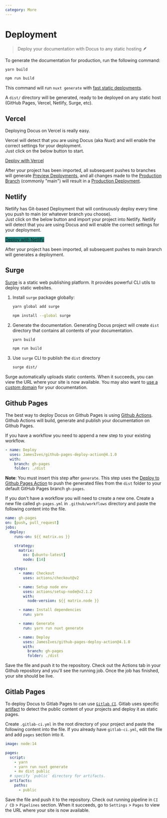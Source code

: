 ```yaml
---
category: More
---
```


# Deployment

> Deploy your documentation with Docus to any static hosting 🪶

To generate the documentation for production, run the following command:

<d-code-group>
  <d-code-block label="Yarn" active>

```bash
yarn build
```

</d-code-block>
<d-code-block label="NPM">

```bash
npm run build
```

</d-code-block>
</d-code-group>

This command will run `nuxt generate` with [fast static deployments](https://nuxtjs.org/blog/nuxt-static-improvements#faster-static-deployments).

A `dist/` directory will be generated, ready to be deployed on any static host (GitHub Pages, Vercel, Netlify, Surge, etc).


## Vercel

Deploying Docus on Vercel is really easy.

Vercel will detect that you are using Docus (aka Nuxt) and will enable the correct settings for your deployment.   
Just click on the below button to start.

<a href="https://vercel.com/new" target="_blank" rel="noopener" class="inline-flex items-center px-3 py-2 my-2 font-medium text-white bg-black rounded">Deploy with Vercel <icon-external-link class="w-4 h-4 ml-2"/></a>

After your project has been imported, all subsequent pushes to branches will generate [Preview Deployments](https://vercel.com/docs/platform/deployments#preview), and all changes made to the [Production Branch](https://vercel.com/docs/git#production-branch) (commonly "main") will result in a [Production Deployment](https://vercel.com/docs/platform/deployments#production).


## Netlify

Netlify has Git-based Deployment that will continuously deploy every time you push to main (or whatever branch you choose).   
Just click on the below button and import your project into Netlify. Netlify will detect that you are using Docus and will enable the correct settings for your deployment.

<a href="https://app.netlify.com/start" target="_blank" rel="noopener" class="inline-flex items-center px-3 py-2 my-2 font-medium text-white rounded" style="background-color: #15847C">Deploy with Netlify <icon-external-link class="w-4 h-4 ml-2"/></a>

After your project has been imported, all subsequent pushes to main branch will generates a deployment.


## Surge

[Surge](https://surge.sh) is a static web publishing platform. It provides powerful CLI utils to deploy static websites.

1. Install `surge` package globally:

    <code-group>
    <code-block label="Yarn" active>

    ```bash
    yarn global add surge
    ```

    </code-block>
    <code-block label="NPM">

    ```bash
    npm install --global surge
    ```

    </code-block>
    </code-group>

2. Generate the documentation. Generating Docus project will create `dist` directory that contains all contents of your documentation.

    <code-group>
      <code-block label="Yarn" active>

    ```bash
    yarn build
    ```

    </code-block>
    <code-block label="NPM">

    ```bash
    npm run build
    ```

    </code-block>
    </code-group>

3. Use `surge` CLI to publish the `dist` directory

    ```bash
    surge dist/
    ```

Surge automatically uploads static contents. When it succeeds, you can view the URL where your site is now available.
You may also want to [use a custom domain](https://surge.sh/help/adding-a-custom-domain) for your documentation.


## Github Pages

The best way to deploy Docus on Github Pages is using [Github Actions](https://github.com/features/actions). Github Actions will build, generate and publish your documentation on Github Pages.

If you have a workflow you need to append a new step to your existing workflow.  

```yaml
- name: Deploy
  uses: JamesIves/github-pages-deploy-action@4.1.0
  with:
    branch: gh-pages
    folder: ./dist
```

**Note**: You must insert this step after `generate`. This step uses the [Deploy to Github Pages Action](https://github.com/marketplace/actions/deploy-to-github-pages) to push the generated files from the `dist` folder to your default GitHub Pages branch `gh-pages`.

If you don't have a workflow you will need to create a new one. Create a new file called `gh-pages.yml` in `.github/workflows` directory and paste the following content into the file.

```yaml [.github/workflows/gh-pages.yml]
name: gh-pages
on: [push, pull_request]
jobs:
  deploy:
    runs-on: ${{ matrix.os }}

    strategy:
      matrix:
        os: [ubuntu-latest]
        node: [14]

    steps:
      - name: Checkout
        uses: actions/checkout@v2

      - name: Setup node env
        uses: actions/setup-node@v2.1.2
        with:
          node-version: ${{ matrix.node }}

      - name: Install dependencies
        run: yarn

      - name: Generate
        run: yarn run nuxt generate

      - name: Deploy
        uses: JamesIves/github-pages-deploy-action@4.1.0
        with:
          branch: gh-pages
          folder: ./dist
```

Save the file and push it to the repository. Check out the Actions tab in your Github repository and you'll see the running job. Once the job has finished, your site should be live.

## Gitlab Pages

To deploy Docus to Gitlab Pages to can use [`Gitlab CI`](https://about.gitlab.com/stages-devops-lifecycle/continuous-integration/). Gitlab uses specific [artifact](https://docs.gitlab.com/ee/ci/pipelines/job_artifacts.html) to detect the public content of your projects and deploy it as static pages.

Create `.gitlab-ci.yml` in the root directory of your project and paste the following content into the file. If you already have `gitlab-ci.yml`, edit the file and add `pages` section into it.

```yaml [.gitlab-ci.yml]
image: node:14

pages:
  script:
    - yarn
    - yarn run nuxt generate
    - mv dist public
  # specify `public` directory for artifacts.
  artifacts:
    paths:
      - public
```

Save the file and push it to the repository. Check out running pipeline in `CI / CD` > `Pipelines` section. When it succeeds, go to `Settings` > `Pages` to view the URL where your site is now available.
